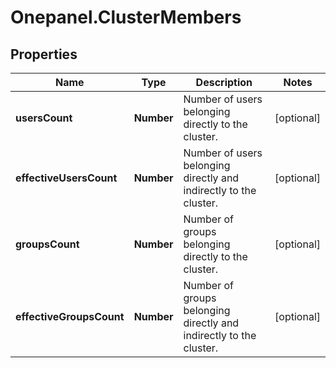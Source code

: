 # Onepanel.ClusterMembers

## Properties
Name | Type | Description | Notes
------------ | ------------- | ------------- | -------------
**usersCount** | **Number** | Number of users belonging directly to the cluster. | [optional] 
**effectiveUsersCount** | **Number** | Number of users belonging directly and indirectly to the cluster. | [optional] 
**groupsCount** | **Number** | Number of groups belonging directly to the cluster. | [optional] 
**effectiveGroupsCount** | **Number** | Number of groups belonging directly and indirectly to the cluster. | [optional] 


